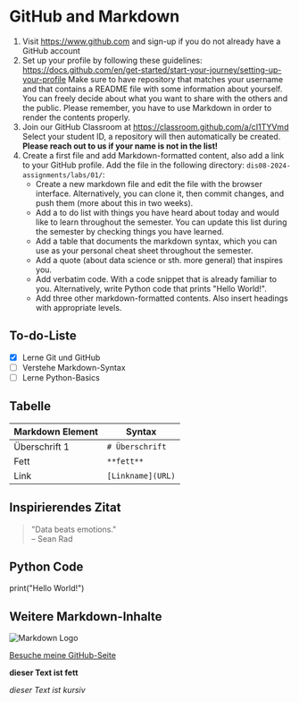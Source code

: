# GitHub and Markdown

1. Visit https://www.github.com and sign-up if you do not already have a GitHub account
2. Set up your profile by following these guidelines: https://docs.github.com/en/get-started/start-your-journey/setting-up-your-profile Make sure to have repository that matches your username and that contains a README file with some information about yourself. You can freely decide about what you want to share with the others and the public. Please remember, you have to use Markdown in order to render the contents properly.
3. Join our GitHub Classroom at https://classroom.github.com/a/cI1TYVmd Select your student ID, a repository will then automatically be created. **Please reach out to us if your name is not in the list!**
4. Create a first file and add Markdown-formatted content, also add a link to your GitHub profile. Add the file in the following directory: `dis08-2024-assignments/labs/01/`: 
   - Create a new markdown file and edit the file with the browser interface. Alternatively, you can clone it, then commit changes, and push them (more about this in two weeks).
   - Add a to do list with things you have heard about today and would like to learn throughout the semester. You can update this list during the semester by checking things you have learned.
   - Add a table that documents the markdown syntax, which you can use as your personal cheat sheet throughout the semester.
   - Add a quote (about data science or sth. more general) that inspires you.
   - Add verbatim code. With a code snippet that is already familiar to you. Alternatively, write Python code that prints "Hello World!".
   - Add three other markdown-formatted contents. Also insert headings with appropriate levels.

## To-do-Liste
- [x] Lerne Git und GitHub
- [ ] Verstehe Markdown-Syntax
- [ ] Lerne Python-Basics

## Tabelle
| Markdown Element  | Syntax            |
|-------------------|-------------------|
| Überschrift 1      | `# Überschrift`   |
| Fett               | `**fett**`        |
| Link               | `[Linkname](URL)` |

## Inspirierendes Zitat
> "Data beats emotions."  
> – Sean Rad

## Python Code
print("Hello World!")

## Weitere Markdown-Inhalte
![Markdown Logo](https://upload.wikimedia.org/wikipedia/commons/4/48/Markdown-mark.svg)

[Besuche meine GitHub-Seite](https://github.com/tolga2004)

**dieser Text ist fett**

*dieser Text ist kursiv*
